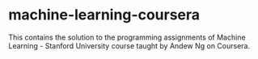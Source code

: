 # machine-learning-coursera
This contains the solution to the programming assignments of Machine Learning - Stanford University course taught by Andew Ng on Coursera.
